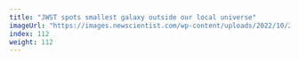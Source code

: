 ```yaml
---
title: "JWST spots smallest galaxy outside our local universe"
imageUrl: "https://images.newscientist.com/wp-content/uploads/2022/10/21133021/SEI_130287494.jpg?width=600"
index: 112
weight: 112
---
```


